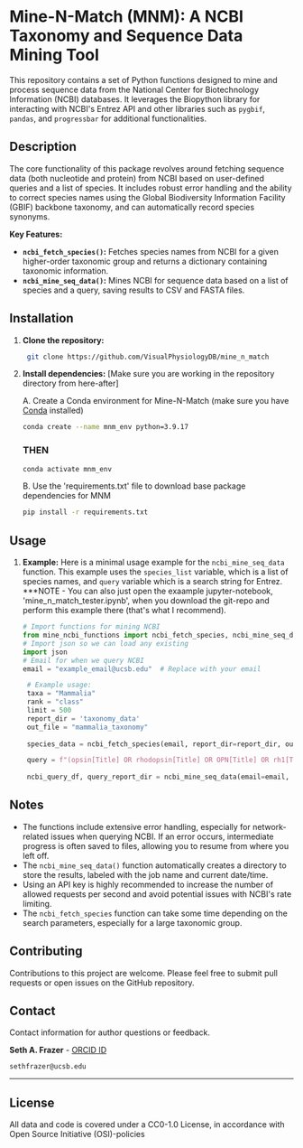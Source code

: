 # Mine-N-Match (MNM): A NCBI Taxonomy and Sequence Data Mining Tool

This repository contains a set of Python functions designed to mine and process sequence data from the National Center for Biotechnology Information (NCBI) databases. It leverages the Biopython library for interacting with NCBI's Entrez API and other libraries such as `pygbif`, `pandas`, and `progressbar` for additional functionalities.

## Description

The core functionality of this package revolves around fetching sequence data (both nucleotide and protein) from NCBI based on user-defined queries and a list of species. It includes robust error handling and the ability to correct species names using the Global Biodiversity Information Facility (GBIF) backbone taxonomy, and can automatically record species synonyms.

**Key Features:**

*   **`ncbi_fetch_species()`:** Fetches species names from NCBI for a given higher-order taxonomic group and returns a dictionary containing taxonomic information.
*   **`ncbi_mine_seq_data()`:** Mines NCBI for sequence data based on a list of species and a query, saving results to CSV and FASTA files.

## Installation

1. **Clone the repository:**
   ```bash
    git clone https://github.com/VisualPhysiologyDB/mine_n_match

2. **Install dependencies:** [Make sure you are working in the repository directory from here-after]

   A. Create a Conda environment for Mine-N-Match (make sure you have [Conda](https://www.anaconda.com/) installed)
   ```bash
   conda create --name mnm_env python=3.9.17
   ```
   ### THEN
   ```bash
   conda activate mnm_env
   ```
   B. Use the 'requirements.txt' file to download base package dependencies for MNM
   ```bash
   pip install -r requirements.txt
   ```

## Usage

1.  **Example:**
    Here is a minimal usage example for the `ncbi_mine_seq_data` function. This example uses the `species_list` variable, which is a list of species names, and `query` variable which is a search string for Entrez.
    ***NOTE - You can also just open the exaample jupyter-notebook, 'mine_n_match_tester.ipynb', when you download the git-repo and perform this example there (that's what I recommend).
    ```python
    # Import functions for mining NCBI
    from mine_ncbi_functions import ncbi_fetch_species, ncbi_mine_seq_data 
    # Import json so we can load any existing 
    import json
    # Email for when we query NCBI
    email = "example_email@ucsb.edu"  # Replace with your email
    ```

     ```python
      # Example usage:
      taxa = "Mammalia"
      rank = "class"
      limit = 500
      report_dir = 'taxonomy_data'
      out_file = "mammalia_taxonomy"
      
      species_data = ncbi_fetch_species(email, report_dir=report_dir, out=out_file, taxa=taxa, rank=rank, limit=limit, verbose=False)
     ```
  
     ```python
      query = f"(opsin[Title] OR rhodopsin[Title] OR OPN[Title] OR rh1[Title] OR rh2[Title] OR Rh1[Title] OR Rh2[Title]) NOT partial[Title] NOT voucher[All Fields] NOT kinase[All Fields] NOT kinase-like[All Fields] NOT similar[Title] NOT homolog[Title] NOT opsin-like[Title]"
  
      ncbi_query_df, query_report_dir = ncbi_mine_seq_data(email=email, job_label='ncbi_mammalia_opsins', out='ncbi_mammalia_opsins', species_list=species_list[140:143], taxa_dictionary=species_data, query=query)
     ```

## Notes

*   The functions include extensive error handling, especially for network-related issues when querying NCBI. If an error occurs, intermediate progress is often saved to files, allowing you to resume from where you left off.
*   The `ncbi_mine_seq_data()` function automatically creates a directory to store the results, labeled with the job name and current date/time.
*   Using an API key is highly recommended to increase the number of allowed requests per second and avoid potential issues with NCBI's rate limiting.
*   The `ncbi_fetch_species` function can take some time depending on the search parameters, especially for a large taxonomic group.

## Contributing

Contributions to this project are welcome. Please feel free to submit pull requests or open issues on the GitHub repository.

## Contact
Contact information for author questions or feedback.
    
**Seth A. Frazer** - [ORCID ID](https://orcid.org/0000-0002-3800-212X)

    sethfrazer@ucsb.edu
    
---
## License

All data and code is covered under a CC0-1.0 License, in accordance with Open Source Initiative (OSI)-policies
